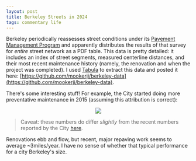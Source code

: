 ```yaml
---
layout: post
title: Berkeley Streets in 2024
tags: commentary life
---
```


Berkeley periodically reassesses street conditions under its [Pavement
Management Program][source_ptap_2023] and apparently distributes the results of
that survey for *entire* street network as a PDF table. This data is pretty
detailed: it includes an index of street segments, measured centerline
distances, and their most recent maintenance history (namely, the renovation and
when the project was completed). I used [Tabula][tabula] to extract this data
and posted it here:
[https://github.com/mookerji/berkeley-data](https://github.com/mookerji/berkeley-data).

There's some interesting stuff! For example, the City started doing more
preventative maintenance in 2015 (assuming this attribution is correct):

<div style="text-align: center;">
    <img src="https://github.com/mookerji/mookerji.github.io/assets/353255/66bed489-3ac7-41b6-bedd-6979878f55fd" style="max-width: 100%; height: auto;">
</div>

> Caveat: these numbers do differ _slightly_ from the recent numbers reported by
> the City [here][2024_plan].

Renovations ebb and flow, but recent, major repaving work seems to average
~3miles/year. I have no sense of whether that typical performance for a city
Berkeley's size.

[parcel_tax]: https://www.berkeleyside.org/2024/01/16/berkeley-2024-election-street-paving-parcel-tax
[safe_streets]: https://www.berkeleysafestreets.com/home
[data]: https://github.com/mookerji/berkeley-data
[source_ptap_2023]: https://berkeleyca.gov/sites/default/files/documents/City%20of%20Berkeley_2022%20PMP%20Update_PTAP%2023%20Final%20Report.pdf
[tabula]: https://tabula.technology/
[2024_plan]: https://berkeleyca.gov/sites/default/files/documents/2023-11-28%20Item%2017%20Paving%20Plan.pdf
